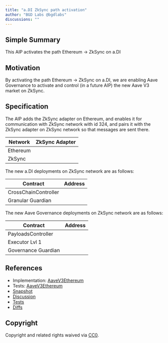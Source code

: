 ```yaml
---
title: "a.DI ZkSync path activation"
author: "BGD Labs @bgdlabs"
discussions: ""
---
```


## Simple Summary

This AIP activates the path Ethereum -> ZkSync on a.DI

## Motivation

By activating the path Ethereum -> ZkSync on a.DI, we are enabling Aave Governance to activate and control (in a future AIP) the new
Aave V3 market on ZkSync.

## Specification

The AIP adds the ZkSync adapter on Ethereum, and enables it for communication with ZkSync network with id 324, and pairs it with
the ZkSync adapter on ZkSync network so that messages are sent there.

| Network  | ZkSync Adapter |
| -------- | -------------- |
| Ethereum | []()           |
| ZkSync   | []()           |

The new a.DI deployments on ZkSync network are as follows:

| Contract             | Address |
| -------------------- | ------- |
| CrossChainController | []()    |
| Granular Guardian    | []()    |

The new Aave Governance deployments on ZkSync network are as follows:

| Contract            | Address |
| ------------------- | ------- |
| PayloadsController  | []()    |
| Executor Lvl 1      | []()    |
| Governance Guardian | []()    |

## References

- Implementation: [AaveV3Ethereum](https://github.com/bgd-labs/aave-proposals-v3/blob/main/src/20240726_AaveV3Ethereum_ADIZkSyncPathActivation/AaveV3Ethereum_ADIZkSyncPathActivation_20240726.sol)
- Tests: [AaveV3Ethereum](https://github.com/bgd-labs/aave-proposals-v3/blob/main/src/20240726_AaveV3Ethereum_ADIZkSyncPathActivation/AaveV3Ethereum_ADIZkSyncPathActivation_20240726.t.sol)
- [Snapshot](TODO)
- [Discussion](TODO)
- [Tests](TODO)
- [Diffs](TODO)

## Copyright

Copyright and related rights waived via [CC0](https://creativecommons.org/publicdomain/zero/1.0/).
